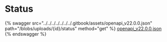 # Status

{% swagger src="../../../../../../../.gitbook/assets/openapi_v22.0.0.json" path="/blobs/uploads/{id}/status" method="get" %}
[openapi_v22.0.0.json](../../../../../../../.gitbook/assets/openapi_v22.0.0.json)
{% endswagger %}
